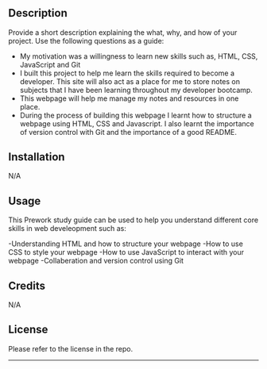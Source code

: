 # <Prework Study Guide Webpage>

## Description

Provide a short description explaining the what, why, and how of your project. Use the following questions as a guide:

- My motivation was a willingness to learn new skills such as, HTML, CSS, JavaScript and Git
- I built this project to help me learn the skills required to become a developer. This site will also act as a place for me to store notes on subjects that I have been learning throughout my developer bootcamp.
- This webpage will help me manage my notes and resources in one place.
- During the process of building this webpage I learnt how to structure a webpage using HTML, CSS and Javascript. I also learnt the importance of version control with Git and the importance of a good README.

## Installation

N/A

## Usage

This Prework study guide can be used to help you understand different core skills in web develeopment such as:

-Understanding HTML and how to structure your webpage
-How to use CSS to style your webpage
-How to use JavaScript to interact with your webpage
-Collaberation and version control using Git

## Credits

N/A

## License

Please refer to the license in the repo.

---

